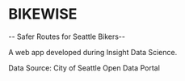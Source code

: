 # BIKEWISE
-- Safer Routes for Seattle Bikers--

A web app developed during Insight Data Science.

Data Source: City of Seattle Open Data Portal 

